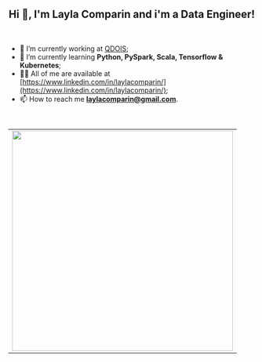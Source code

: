 <h2 align="center">Hi 👋, I'm Layla Comparin and i'm a Data Engineer!</h1><br>

- 🔭 I’m currently working at [QDOIS](https://qdois.com.br/);
- 🌱 I’m currently learning **Python, PySpark, Scala, Tensorflow & Kubernetes**;
- 👨‍💻 All of me are available at [https://www.linkedin.com/in/laylacomparin/](https://www.linkedin.com/in/laylacomparin/);
- 📫 How to reach me **laylacomparin@gmail.com**.

<br>
<center>
  <table>
    <tr>
        <td><img width="450px" align="center" src="https://github-readme-stats.vercel.app/api/top-langs/?username=laylacomparin&hide=html&layout=compact&theme=buefy" /></td>
    </tr>  
</center>  
